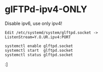 # glFTPd-ipv4-ONLY
Disable ipv6, use only ipv4!

```
Edit /etc/systemd/system/glftpd.socket -> ListenStream=Y.O.UR.ipv4:PORT

systemctl enable glftpd.socket
systemctl start  glftpd.socket
systemctl status glftpd.socket
```

:]
